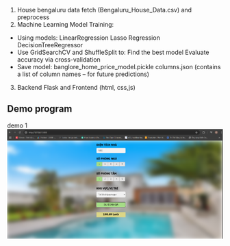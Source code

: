 1. House bengaluru data fetch (Bengaluru_House_Data.csv) and preprocess
2. Machine Learning Model Training:
  * Using models:
      LinearRegression
      Lasso Regression
      DecisionTreeRegressor
  * Use GridSearchCV and ShuffleSplit to:
      Find the best model
      Evaluate accuracy via cross-validation
  * Save model:
      banglore_home_price_model.pickle
      columns.json (contains a list of column names – for future predictions)
3. Backend Flask and Frontend (html, css,js)

## Demo program
demo 1
![Demo 1](demo/demo1.png)
